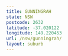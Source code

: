 ```yaml
---
title: GUNNINGRAH
state: NSW
postcode: 2632
latitude: -37.020122
longitude: 149.220453
url: /nsw/gunningrah/
layout: suburb
---
```

